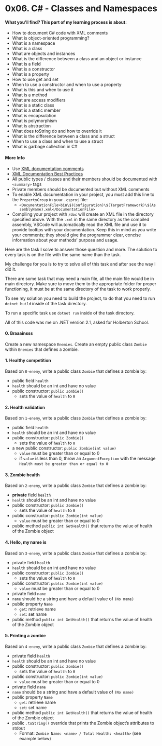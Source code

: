 # 0x06. C# - Classes and Namespaces

#### What you'll find? This part of my learning process is about:

- How to document C# code with XML comments
- What is object-oriented programming?
- What is a namespace
- What is a class
- What are objects and instances
- What is the difference between a class and an object or instance
- What is a field
- What is a constructor
- What is a property
- How to use get and set
- When to use a constructor and when to use a property
- What is this and when to use it
- What is a method
- What are access modifiers
- What is a static class
- What is a static member
- What is encapsulation
- What is polymorphism
- What is abstraction
- What does toString do and how to override it
- What is the difference between a class and a struct
- When to use a class and when to use a struct
- What is garbage collection in C#

#### More Info
- Use [XML documentation comments](https://learn.microsoft.com/en-us/dotnet/csharp/language-reference/xmldoc/recommended-tags)
- [XML Documentation Best Practices](https://blog.rsuter.com/best-practices-for-writing-xml-documentation-phrases-in-c/)
- All public types / classes and their members should be documented with `<summary>` tags
- Private members should be documented but without XML comments
- To enable XML documentation in your project, you must add this line to the `PropertyGroup` in your `.csproj` file:
    * `<DocumentationFile>bin\$(Configuration)\$(TargetFramework)\$(AssemblyName).xml</DocumentationFile>`
- Compiling your project with `/doc` will create an XML file in the directory specified above. With the `.xml` in the same directory as the compiled assembly, VSCode will automatically read the XML file and use it to provide tooltips with your documentation. Keep this in mind as you write your comments; they should give the programmer clear, concise information about your methods’ purpose and usage.

Here are the task I solve to answer those question and more. The solution to every task is on the file with the same name than the task.

My challenge for you is to try to solve all of this task and after see the way I did it.

There are some task that may need a main file, all the main file would be in main directory. Make sure to move them to the appropriate folder for proper functioning, it must be at the same directory of the task to work properly.

To see my solution you need to build the project, to do that you need to run `dotnet build` inside of the task directory.

To run a specific task use `dotnet run` inside of the task directory.

All of this code was me on .NET version 2.1, asked for Holberton School.

#### 0. Braaainsss
Create a new namespace `Enemies`. Create an empty public class `Zombie` within `Enemies` that defines a zombie.

#### 1. Healthy competition
Based on `0-enemy`, write a public class `Zombie` that defines a zombie by:

- public field `health`
- `health` should be an int and have no value
- public constructor: `public Zombie()`
    - sets the value of `health` to `0`

#### 2. Health validation
Based on `1-enemy`, write a public class `Zombie` that defines a zombie by:

- public field `health`
- `health` should be an int and have no value
- public constructor: `public Zombie()`
    - sets the value of `health` to `0`
- a new public constructor: `public Zombie(int value)`
    - `value` must be greater than or equal to 0
    - if `value` is less than 0, throw an `ArgumentException` with the message `Health must be greater than or equal to 0`

#### 3. Zombie health
Based on `2-enemy`, write a public class `Zombie` that defines a zombie by:

- **private** field `health`
- `health` should be an int and have no value
- public constructor: `public Zombie()`
    - sets the value of `health` to `0`
- public constructor: `public Zombie(int value)`
    - `value` must be greater than or equal to 0
- public method `public int GetHealth()` that returns the value of health of the Zombie object

#### 4. Hello, my name is
Based on `3-enemy`, write a public class `Zombie` that defines a zombie by:

- private field `health`
- `health` should be an int and have no value
- public constructor: `public Zombie()`
    - sets the value of `health` to `0`
- public constructor: `public Zombie(int value)`
    - `value` must be greater than or equal to 0
- private field `name`
- `name` should be a string and have a default value of `(No name)`
- public property `Name`
    - `get`: retrieve name
    - `set`: set name
- public method `public int GetHealth()` that returns the value of health of the Zombie object

#### 5. Printing a zombie
Based on `4-enemy`, write a public class `Zombie` that defines a zombie by:

- private field `health`
- `health` should be an int and have no value
- public constructor: `public Zombie()`
    - sets the value of `health` to `0`
- public constructor: `public Zombie(int value)`
    - `value` must be greater than or equal to 0
- private field `name`
- `name` should be a string and have a default value of `(No name)`
- public property `Name`
    - `get`: retrieve name
    - `set`: set name
- public method `public int GetHealth()` that returns the value of health of the Zombie object
- public `.toString()` override that prints the Zombie object’s attributes to stdout
    - Format: `Zombie Name: <name> / Total Health: <health>` (see example below)
